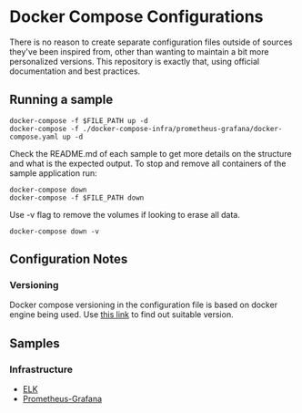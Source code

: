 # Docker Compose Configurations

There is no reason to create separate configuration files outside of sources they've been inspired from, other than wanting to maintain a bit more personalized versions.
This repository is exactly that, using official documentation and best practices.

## Running a sample

```shell script
docker-compose -f $FILE_PATH up -d
docker-compose -f ./docker-compose-infra/prometheus-grafana/docker-compose.yaml up -d
```

Check the README.md of each sample to get more details on the structure and what is the expected output. To stop and remove all containers of the sample application run:

```shell script
docker-compose down
docker-compose -f $FILE_PATH down
```

Use -v flag to remove the volumes if looking to erase all data.

```shell script
docker-compose down -v
```

## Configuration Notes

### Versioning

Docker compose versioning in the configuration file is based on docker engine being used. Use [this link](https://docs.docker.com/compose/compose-file/compose-versioning/) to find out suitable version.

## Samples

### Infrastructure

- [ELK](./elasticsearch-logstash-kibana)
- [Prometheus-Grafana](./prometheus-grafana/docker-compose.yaml)
